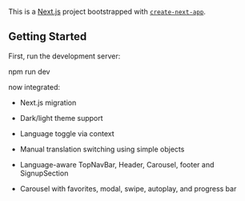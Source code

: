 This is a [Next.js](https://nextjs.org) project bootstrapped with [`create-next-app`](https://nextjs.org/docs/app/api-reference/cli/create-next-app).

## Getting Started

First, run the development server:

npm run dev

now integrated:

- Next.js migration

- Dark/light theme support

- Language toggle via context

- Manual translation switching using simple objects

- Language-aware TopNavBar, Header, Carousel, footer and SignupSection

- Carousel with favorites, modal, swipe, autoplay, and progress bar